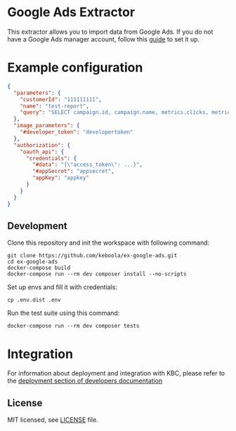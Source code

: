 # Google Ads Extractor

This extractor allows you to import data from Google Ads. If you do not have a Google Ads manager account, follow this [guide](https://support.google.com/google-ads/answer/7459399?hl=en) to set it up.

# Example configuration
```json
{
  "parameters": {
    "customerId": "111111111",
    "name": "test-report",
    "query": "SELECT campaign.id, campaign.name, metrics.clicks, metrics.impressions FROM campaign"
  },
  "image_parameters": {
    "#developer_token": "developertoken"
  },
  "authorization": {
    "oauth_api": {
      "credentials": {
        "#data": "{\"access_token\": ...}",
        "#appSecret": "appsecret",
        "appKey": "appkey"
      }
    }
  }
}
```

## Development
 
Clone this repository and init the workspace with following command:

```shell
git clone https://github.com/keboola/ex-google-ads.git
cd ex-google-ads
docker-compose build
docker-compose run --rm dev composer install --no-scripts
```

Set up envs and fill it with credentials:
```shell
cp .env.dist .env
```

Run the test suite using this command:
```shell
docker-compose run --rm dev composer tests
```
 
# Integration

For information about deployment and integration with KBC, please refer to the [deployment section of developers documentation](https://developers.keboola.com/extend/component/deployment/) 

## License

MIT licensed, see [LICENSE](./LICENSE) file.
